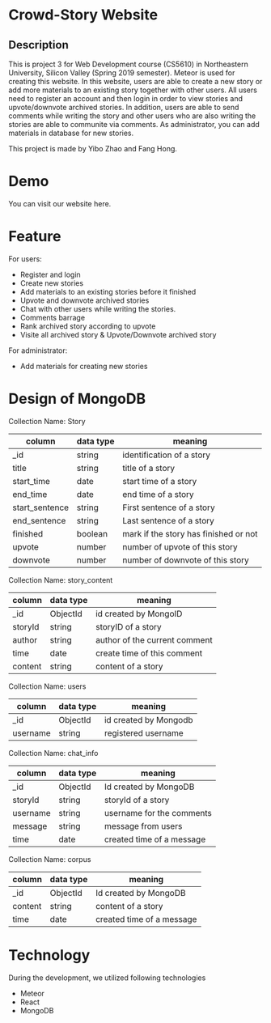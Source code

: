 # Crowd-Story Website
## Description
This is project 3 for Web Development course (CS5610) in Northeastern University, Silicon Valley (Spring 2019 semester). Meteor is used for creating this website. In this website, users are able to create a new story or add more materials to an existing story together with other users. All users need to register an account and then login in order to view stories and upvote/downvote archived stories. In addition, users are able to send comments while writing the story and other users who are also writing the stories are able to communite via comments. As administrator, you can add materials in database for new stories.

This project is made by Yibo Zhao and Fang Hong.

# Demo
You can visit our website here.

# Feature
For users:
   * Register and login
   * Create new stories
   * Add materials to an existing stories before it finished
   * Upvote and downvote archived stories
   * Chat with other users while writing the stories.
   * Comments barrage
   * Rank archived story according to upvote
   * Visite all archived story & Upvote/Downvote archived story
   
For administrator:
   * Add materials for creating new stories
   
# Design of MongoDB
Collection Name: Story

| column | data type | meaning |
|-------|-----|------|
| _id | string | identification of a story |
| title | string | title of a story |
| start_time | date | start time of a story |
| end_time | date | end time of a story |
| start_sentence | string | First sentence of a story |
| end_sentence | string | Last sentence of a story |
| finished | boolean | mark if the story has finished or not |
| upvote | number | number of upvote of this story |
| downvote | number | number of downvote of this story |

Collection Name: story_content

| column | data type | meaning |
|-------|-----|------|
| _id | ObjectId | id created by MongoID |
| storyId | string | storyID of a story |
| author | string | author of the current comment |
| time | date | create time of this comment |
| content | string | content of a story |
   
Collection Name: users

| column | data type | meaning |
|-------|-----|------|
| _id | ObjectId | id created by Mongodb |
| username | string | registered username |

Collection Name: chat_info

| column | data type | meaning |
|-------|-----|------|
| _id | ObjectId | Id created by MongoDB |
| storyId | string | storyId of a story |
| username | string | username for the comments |
| message | string | message from users |
| time | date | created time of a message |

Collection Name: corpus

| column | data type | meaning |
|-------|-----|------|
| _id | ObjectId | Id created by MongoDB |
| content | string | content of a story |
| time | date | created time of a message |

# Technology
During the development, we utilized following technologies
  * Meteor
  * React
  * MongoDB
  
